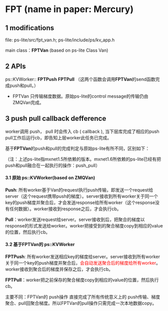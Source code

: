 # FPT (name in paper: Mercury)

## 1  modifications

file:  ps-lite/src/fpt_van.h;   ps-lite/include/ps/kv_app.h   

main class：**FPTVan** (based on ps-lite Class Van)

## 2  APIs

ps::KVWorker::  **FPTPush**    **FPTPull** （这两个函数会调用**FPTVan**的send函数完成push和pull。）

- FPTVan 只传输梯度数据。原始ps-lite的control message的传输仍由ZMQVan完成。

## 3  push pull callback defference

worker调用 push， pull 时会传入 cb ( callback ),  当下层库完成了相应的push pull工作后运行cb，即告知上层worker此任务已完成。

基于**FPTVan**的push和pull的完成判定与原始ps-lite有所不同，区别如下：

（注：上述ps-lite指mxnet1.5所依赖的版本。mxnet1.6所依赖的ps-lite已经有把push和pull融合在一起执行的操作：push_pull）



#### 3.1  原始 ps::KVWorker(based on ZMQVan)

**Push**: 所有worker基于Van的request执行push传输，即发送一个request给server（这个request携带push的梯度）。server接收到所有worker关于同一个key的push梯度并聚合后，才会发送response给所有worker（这个response没有任何数据）。worker接收到response之后，才会执行cb。

**Pull**：worker发送request给server。server接收到后，把聚合的梯度以response的形式发送给worker。worker把接受到的聚合梯度copy到相应的value的位置，然后执行cb。



#### 3.2  基于**FPTVan**的 ps::KVWorker

**FPTPush**: 所有worker发送相应key的梯度给server。server接收到所有worker关于同一个key的push梯度并聚合后，<font color=red>会自动发送聚合后的梯度给所有worker</font>。worker接收到聚合后的梯度并保存之后，才会执行cb。

**FPTPull**：worker把之前保存的聚合梯度copy到相应的value的位置，然后执行cb。

主要不同：FPTVan的 push操作 直接完成了所有传统意义上的 push传输、梯度聚合、pull回聚合梯度。所以FPTVan的pull操作只需完成一次本地数据copy。
